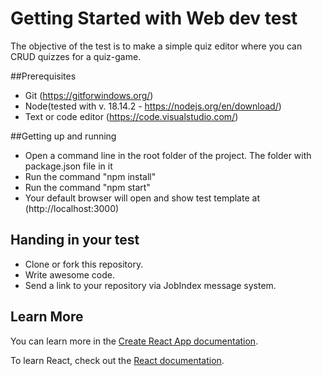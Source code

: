 # Getting Started with Web dev test

The objective of the test is to make a simple quiz editor where you can CRUD quizzes for a quiz-game.

##Prerequisites

 * Git (https://gitforwindows.org/)
 * Node(tested with v. 18.14.2 - https://nodejs.org/en/download/)
 * Text or code editor (https://code.visualstudio.com/)
 
##Getting up and running

 * Open a command line in the root folder of the project. The folder with package.json file in it
 * Run the command "npm install"
 * Run the command "npm start"
 * Your default browser will open and show test template at (http://localhost:3000)

## Handing in your test

 * Clone or fork this repository.
 * Write awesome code.
 * Send a link to your repository via JobIndex message system.

## Learn More

You can learn more in the [Create React App documentation](https://facebook.github.io/create-react-app/docs/getting-started).

To learn React, check out the [React documentation](https://reactjs.org/).

